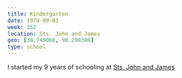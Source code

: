 ```yaml
---
title: Kindergarten
date: 1979-09-01
week: 252
location: Sts. John and James
geo: [38.749066,-90.298306]
type: school
---
```


I started my 9 years of schooling at [Sts. John and James](https://www.pinterest.com/pin/520236194428927724/)
